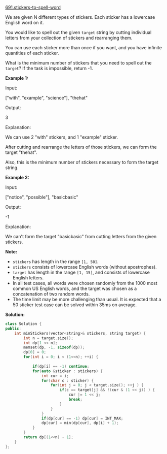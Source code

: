 [691.stickers-to-spell-word](https://leetcode.com/problems/stickers-to-spell-word/)  

We are given N different types of stickers. Each sticker has a lowercase English word on it.

You would like to spell out the given `target` string by cutting individual letters from your collection of stickers and rearranging them.

You can use each sticker more than once if you want, and you have infinite quantities of each sticker.

What is the minimum number of stickers that you need to spell out the `target`? If the task is impossible, return -1.

**Example 1:**

Input:

  
\["with", "example", "science"\], "thehat"
  

Output:

  
3
  

Explanation:

  
We can use 2 "with" stickers, and 1 "example" sticker.
  
After cutting and rearrange the letters of those stickers, we can form the target "thehat".
  
Also, this is the minimum number of stickers necessary to form the target string.
  

**Example 2:**

Input:

  
\["notice", "possible"\], "basicbasic"
  

Output:

  
-1
  

Explanation:

  
We can't form the target "basicbasic" from cutting letters from the given stickers.
  

**Note:**

*   `stickers` has length in the range `[1, 50]`.
*   `stickers` consists of lowercase English words (without apostrophes).
*   `target` has length in the range `[1, 15]`, and consists of lowercase English letters.
*   In all test cases, all words were chosen randomly from the 1000 most common US English words, and the target was chosen as a concatenation of two random words.
*   The time limit may be more challenging than usual. It is expected that a 50 sticker test case can be solved within 35ms on average.  



**Solution:**  

```cpp
class Solution {
public:
    int minStickers(vector<string>& stickers, string target) {
        int n = target.size();
        int dp[1 << n];
        memset(dp, -1, sizeof(dp));
        dp[0] = 0;
        for(int i = 0; i < (1<<n); ++i) {
            
            if(dp[i] == -1) continue;
            for(auto &sticker : stickers) {
                int cur = i;
                for(char c : sticker) {
                    for(int j = 0; j < target.size(); ++j ) {
                        if(c == target[j] && !(cur & (1 << j)) ) {
                            cur |= 1 << j;
                            break;
                        }
                    }
                }
                if(dp[cur] == -1) dp[cur] = INT_MAX;
                dp[cur] = min(dp[cur], dp[i] + 1);
            }
        }
        return dp[(1<<n) - 1];
    }
};
```
      